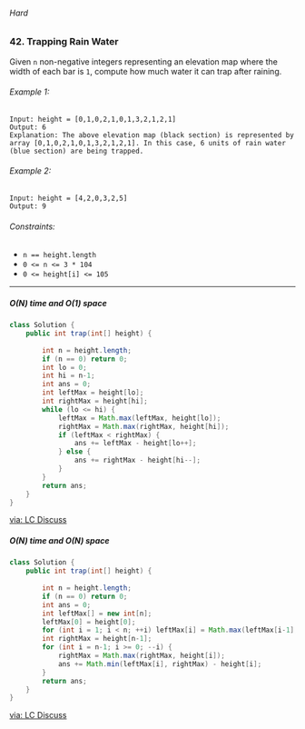 ###### Hard

### 42. Trapping Rain Water

Given `n` non-negative integers representing an elevation map where the width of each bar is `1`, compute how much water it can trap after raining.

###### Example 1:
```
Input: height = [0,1,0,2,1,0,1,3,2,1,2,1]
Output: 6
Explanation: The above elevation map (black section) is represented by array [0,1,0,2,1,0,1,3,2,1,2,1]. In this case, 6 units of rain water (blue section) are being trapped.
```

###### Example 2:
```
Input: height = [4,2,0,3,2,5]
Output: 9
```

###### Constraints:
- `n == height.length`
- `0 <= n <= 3 * 104`
- `0 <= height[i] <= 105`

***

##### O(N) time and O(1) space

```java
class Solution {
    public int trap(int[] height) {
        
        int n = height.length;
        if (n == 0) return 0;
        int lo = 0;
        int hi = n-1;
        int ans = 0;
        int leftMax = height[lo];
        int rightMax = height[hi];
        while (lo <= hi) {
            leftMax = Math.max(leftMax, height[lo]);
            rightMax = Math.max(rightMax, height[hi]);
            if (leftMax < rightMax) {
                ans += leftMax - height[lo++];
            } else {
                ans += rightMax - height[hi--];
            }
        }
        return ans;
    }
}
```
[via: LC Discuss](https://leetcode.com/problems/trapping-rain-water/discuss/959194/Java-O(n)-time-and-O(1)-space-solution)

##### O(N) time and O(N) space

```java
class Solution {
    public int trap(int[] height) {
        
        int n = height.length;
        if (n == 0) return 0;
        int ans = 0;
        int leftMax[] = new int[n];
        leftMax[0] = height[0];
        for (int i = 1; i < n; ++i) leftMax[i] = Math.max(leftMax[i-1], height[i]);
        int rightMax = height[n-1];
        for (int i = n-1; i >= 0; --i) {
            rightMax = Math.max(rightMax, height[i]);
            ans += Math.min(leftMax[i], rightMax) - height[i];
        }
        return ans;
    }
}
```
[via: LC Discuss](https://leetcode.com/problems/trapping-rain-water/discuss/959188/Java-O(n)-time-and-O(n)-space-solution)

